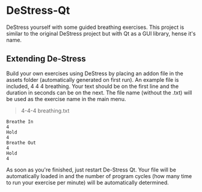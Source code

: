 # DeStress-Qt
DeStress yourself with some guided breathing exercises. This project is similar to the original DeStress project but with Qt as a GUI library, hense it's name. 

## Extending De-Stress
Build your own exercises using DeStress by placing an addon file in the assets folder (automatically generated on first run).
An example file is included, 4 4 4 breathing. Your text should be on the first line and the duration in seconds can be on the next.
The file name (without the .txt) will be used as the exercise name in the main menu.

> 4-4-4 breathing.txt
```
Breathe In
4
Hold
4
Breathe Out
4
Hold
4
```

As soon as you're finished, just restart De-Stress Qt. Your file will be automatically loaded in and the number of program cycles (how many time to run your exercise per minute) will
be automatically determined. 
